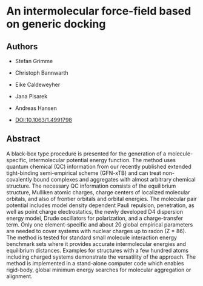 # An intermolecular force-field based on generic docking

## Authors

- Stefan Grimme
- Christoph Bannwarth
- Eike Caldeweyher
- Jana Pisarek
- Andreas Hansen

- [DOI:10.1063/1.4991798](https://doi.org/10.1063/1.4991798)

## Abstract

A black-box type procedure is presented for the generation of a molecule-specific, intermolecular potential energy function.
The method uses quantum chemical (QC) information from our recently published extended tight-binding semi-empirical scheme (GFN-xTB) and can treat non-covalently bound complexes and aggregates with almost arbitrary chemical structure.
The necessary QC information consists of the equilibrium structure, Mulliken atomic charges, charge centers of localized molecular orbitals, and also of frontier orbitals and orbital energies.
The molecular pair potential includes model density dependent Pauli repulsion, penetration, as well as point charge electrostatics, the newly developed D4 dispersion energy model, Drude oscillators for polarization, and a charge-transfer term.
Only one element-specific and about 20 global empirical parameters are needed to cover systems with nuclear charges up to radon (Z = 86).
The method is tested for standard small molecule interaction energy benchmark sets where it provides accurate intermolecular energies and equilibrium distances. Examples for structures with a few hundred atoms including charged systems demonstrate the versatility of the approach.
The method is implemented in a stand-alone computer code which enables rigid-body, global minimum energy searches for molecular aggregation or alignment.
